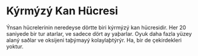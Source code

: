# Kýrmýzý Kan Hücresi

Ýnsan hücrelerinin neredeyse dörtte biri kýrmýzý kan hücresidir. Her 20 saniyede
bir tur atarlar, ve sadece dört ay yaþarlar. Oyuk daha fazla yüzey alaný saðlar
ve oksijeni taþýmayý kolaylaþtýrýr. Ha, bir de çekirdekleri yoktur.
